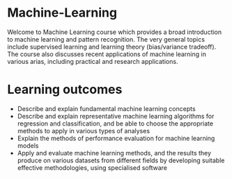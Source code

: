 # Machine-Learning
Welcome to Machine Learning course which provides a broad introduction to machine learning and pattern recognition. The very general topics include supervised learning and learning theory (bias/variance tradeoff). The course also discusses recent applications of machine learning in various arias, including practical and research applications.
# Learning outcomes
- Describe and explain fundamental machine learning concepts
- Describe and explain representative machine learning algorithms for regression and classification, and be able to choose the appropriate methods to apply in various types of analyses
- Explain the methods of performance evaluation for machine learning models
- Apply and evaluate machine learning methods, and the results they produce on various datasets from different fields by developing suitable effective methodologies, using specialised software

